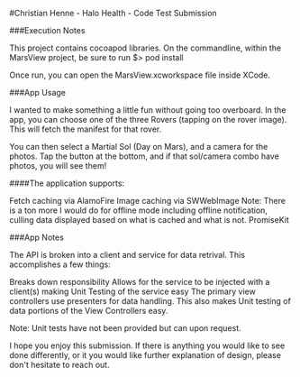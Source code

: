 #Christian Henne - Halo Health - Code Test Submission

###Execution Notes

This project contains cocoapod libraries. On the commandline, within the MarsView project, be sure to run $> pod install

Once run, you can open the MarsView.xcworkspace file inside XCode.

###App Usage

I wanted to make something a little fun without going too overboard. In the app, you can choose one of the three Rovers (tapping on the rover image). This will fetch the manifest for that rover.

You can then select a Martial Sol (Day on Mars), and a camera for the photos. Tap the button at the bottom, and if that sol/camera combo have photos, you will see them!

####The application supports:

Fetch caching via AlamoFire
Image caching via SWWebImage
Note: There is a ton more I would do for offline mode including offline notification, culling data displayed based on what is cached and what is not.
PromiseKit

###App Notes

The API is broken into a client and service for data retrival. This accomplishes a few things:

Breaks down responsibility
Allows for the service to be injected with a client(s) making Unit Testing of the service easy
The primary view controllers use presenters for data handling. This also makes Unit testing of data portions of the View Controllers easy.

Note: Unit tests have not been provided but can upon request.

I hope you enjoy this submission. If there is anything you would like to see done differently, or it you would like further explanation of design, please don't hesitate to reach out.
